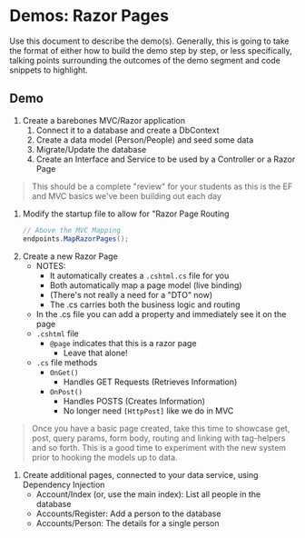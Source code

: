 # Demos: Razor Pages

Use this document to describe the demo(s). Generally, this is going to take the format of either how to build the demo step by step, or less specifically, talking points surrounding the outcomes of the demo segment and code snippets to highlight.

## Demo

1. Create a barebones MVC/Razor application
   1. Connect it to a database and create a DbContext
   1. Create a data model (Person/People) and seed some data
   1. Migrate/Update the database
   1. Create an Interface and Service to be used by a Controller or a Razor Page

> This should be a complete "review" for your students as this is the EF and MVC basics we've been building out each day

1. Modify the startup file to allow for "Razor Page Routing
   ```csharp
   // Above the MVC Mapping
   endpoints.MapRazorPages();
   ```
1. Create a new Razor Page
   - NOTES:
     - It automatically creates a `.cshtml.cs` file for you
     - Both automatically map a page model (live binding)
     - (There's not really a need for a "DTO" now)
     - The .cs carries both the business logic and routing
   - In the .cs file you can add a property and immediately see it on the page
   - `.cshtml` file
     - `@page` indicates that this is a razor page
       - Leave that alone!
   - `.cs` file methods
     - `OnGet()`
       - Handles GET Requests (Retrieves Information)
     - `OnPost()`
       - Handles POSTS (Creates Information)
       - No longer need `[HttpPost]` like we do in MVC

> Once you have a basic page created, take this time to showcase get, post, query params, form body, routing and linking with tag-helpers and so forth. This is a good time to experiment with the new system prior to hooking the models up to data.

1. Create additional pages, connected to your data service, using Dependency Injection
   - Account/Index (or, use the main index): List all people in the database
   - Accounts/Register: Add a person to the database
   - Accounts/Person: The details for a single person


